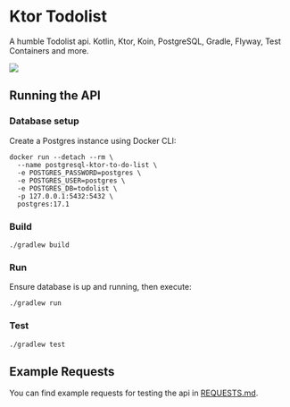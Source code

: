 # Ktor Todolist
A humble Todolist api. Kotlin, Ktor, Koin, PostgreSQL, Gradle, Flyway, Test Containers and more.

<img src="https://skillicons.dev/icons?i=kotlin,ktor,postgres,gradle" />

## Running the API

### Database setup
Create a Postgres instance using Docker CLI:
```shell
docker run --detach --rm \
  --name postgresql-ktor-to-do-list \
  -e POSTGRES_PASSWORD=postgres \
  -e POSTGRES_USER=postgres \
  -e POSTGRES_DB=todolist \
  -p 127.0.0.1:5432:5432 \
  postgres:17.1
```

### Build
```shell
./gradlew build
```

### Run
Ensure database is up and running, then execute:
```shell
./gradlew run
```

### Test
```shell
./gradlew test
```

## Example Requests
You can find example requests for testing the api in [REQUESTS.md](REQUESTS.md).
